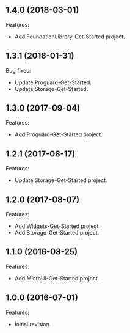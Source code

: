 ## 1.4.0 (2018-03-01)
Features:
   - Add FoundationLibrary-Get-Started project.

## 1.3.1 (2018-01-31)
Bug fixes:
   - Update Proguard-Get-Started.
   - Update Storage-Get-Started.

## 1.3.0 (2017-09-04)
Features:
   - Add Proguard-Get-Started project.

## 1.2.1 (2017-08-17)
Features:
   - Update Storage-Get-Started project.

## 1.2.0 (2017-08-07)
Features:
  - Add Widgets-Get-Started project.
  - Add Storage-Get-Started project.

## 1.1.0 (2016-08-25)
Features:
  - Add MicroUI-Get-Started project.
  
## 1.0.0 (2016-07-01)
Features:
  - Initial revision.

[//]: # (Markdown)
[//]: # (Copyright 2017-2018 IS2T. All rights reserved.)
[//]: # (For demonstration purpose only.)
[//]: # (IS2T PROPRIETARY. Use is subject to license terms.)

